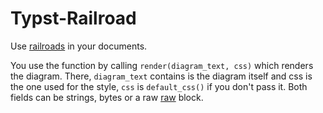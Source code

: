 Typst-Railroad
==============

Use [railroads](https://github.com/lukaslueg/railroad_dsl) in your documents.


You use the function by calling `render(diagram_text, css)` which renders the diagram. There, `diagram_text` contains is the diagram itself and css is the one used for the style, `css` is `default_css()` if you don't pass it. Both fields can be strings, bytes or a raw  [raw](https://typst.app/docs/reference/text/raw/) block.

